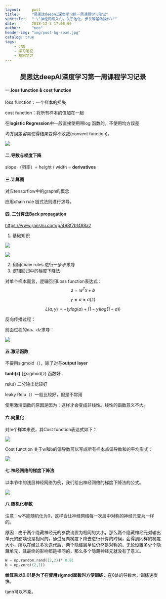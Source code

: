 ```yaml
---
layout:     post
title:      "吴恩达deepAI深度学习第一周课程学习笔记"
subtitle:   " \"神经网络入门，关于池化，步长等基础操作\""
date:       2018-12-3 17:00:00
author:     "neo"
header-img: "img/post-bg-road.jpg"
catalog: true
tags:
    - CNN
    - 学习笔记
    - 机器学习
---
```


## <center>吴恩达deepAI深度学习第一周课程学习记录

#### 一.loss function & cost function 

loss function：一个样本的损失

cost function：将所有样本的值加在一起

在**logistic Regression**中一般直接使用带log 函数的，不使用均方误差

均方误差容易使得结果变得不收敛(convent function)。

![](http://jackyanghc-picture.oss-cn-beijing.aliyuncs.com/007bgNxTly1g16rutewpbj316n05jmxy.jpg%29)

#### 二.导数与梯度下降

slope （斜率）= height / width  =  **derivatives**

#### 三.计算图

对应tensorflow中的graph的概念

应用chain rule 链式法则进行求导。

#### 四. 二分算法Back propagation

https://www.jianshu.com/p/498f7bf488a2

1. 基础知识

![](http://jackyanghc-picture.oss-cn-beijing.aliyuncs.com/007bgNxTly1g16ptu86yoj315q0c2gm9.jpg%29)

![](http://jackyanghc-picture.oss-cn-beijing.aliyuncs.com/007bgNxTly1g16pu8c8jxj30y605t3yt.jpg%29)

2. 利用chain rules 进行一步步求导
3. 逻辑回归中的梯度下降法

对单个样本而言，逻辑回归Loss function表达式：
$$
z=w^Tx+b
$$

$$
y=a=σ(z)
$$

$$
L(a,y)=−(ylog(a)+(1−y)log(1−a))
$$

反向传播过程：


前面过程的da、dz求导：

![](http://jackyanghc-picture.oss-cn-beijing.aliyuncs.com/007bgNxTly1g16qat0iblj31c40r1myu.jpg%29)

#### 五.激活函数

不要用sigmoid（），除了对与**output layer**

**tanh(z)** 比sigmod(z) 函数好

relu() 二分输出比较好

leaky Relu（）一般比较好，但是不常用

使用激活函数的原因是因为：这样才会变成非线性。线性的函数意义不大。



#### 六.向量化

对m个样本来说，其Cost function表达式如下：

![](http://jackyanghc-picture.oss-cn-beijing.aliyuncs.com/007bgNxTly1g16qcju7bej319u076dge.jpg%29)

Cost function 关于w和b的偏导数可以写成所有样本点偏导数和的平均形式：

![](http://jackyanghc-picture.oss-cn-beijing.aliyuncs.com/007bgNxTly1g16qcv3rlgj311o07at8y.jpg%29)

#### 七.神经网络的梯度下降法

 以本节中的浅层神经网络为例，我们给出神经网络的梯度下降法的公式。

![](http://jackyanghc-picture.oss-cn-beijing.aliyuncs.com/007bgNxTly1g16qg4rywjj31700j6ae2.jpg%29)

#### 八.随机化参数

注意：w不能随机化为0，这样会让神经网络每一次层中对称的神经元变为一样的。

原因：由于两个隐藏神经元的参数设置为相同的大小，那么两个隐藏神经元对输出单元的影响也是相同的，通过反向梯度下降去进行计算的时候，会得到同样的梯度大小，所以在经过多次迭代后，两个隐藏层单位仍然是对称的。无论设置多少个隐藏单元，其最终的影响都是相同的，那么多个隐藏神经元就没有了意义。

```python
W = np.random.rand((2,2))* 0.01
b = np.zero((2,1))
```

**给其乘以0.01是为了在使用sigmod函数时方便训练**，在0处的导数大，训练速度快。

tanh可以不乘。

